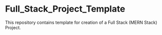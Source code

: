 # Full_Stack_Project_Template
This repository contains template for creation of a Full Stack (MERN Stack) Project.
